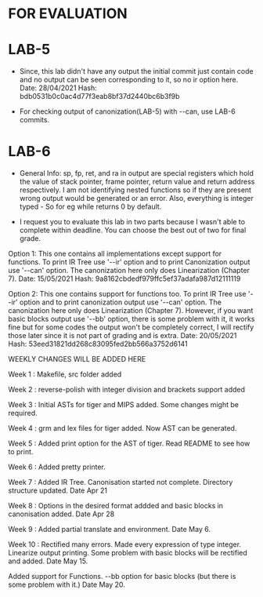 # FOR EVALUATION 

# LAB-5 
- Since, this lab didn't have any output the initial commit just contain code and no output can be seen corresponding to it, so no ir option here. 
Date: 28/04/2021 
Hash: bdb0531b0c0ac4d77f3eab8bf37d2440bc6b3f9b

- For checking output of canonization(LAB-5) with --can, use LAB-6 commits.

# LAB-6
- General Info: sp, fp, ret, and ra in output are special registers which hold the value of stack pointer, frame pointer, return value and return address respectively. I am not identifying nested functions so if they are present wrong output would be generated or an error. Also, everything is integer typed - So for eg while returns 0 by default.

- I request you to evaluate this lab in two parts because I wasn't able to complete within deadline. You can choose the best out of two for final grade. 

Option 1: This one contains all implementations except support for functions. To print IR Tree use '--ir' option and to print Canonization output use '--can' option. The canonization here only does Linearization (Chapter 7). 
Date: 15/05/2021
Hash: 9a8162cbdedf979ffc5ef37adafa987d12111119

Option 2: This one contains support for functions too. To print IR Tree use '--ir' option and to print canonization output use '--can' option. The canonization here only does Linearization (Chapter 7). However, if you want basic blocks output use '--bb' option, there is some problem with it, it works fine but for some codes the output won't be completely correct, I will rectify those later since it is not part of grading and is extra. 
Date: 20/05/2021
Hash: 53eed31821dd268c83095fed2bb566a3752d6141



WEEKLY CHANGES WILL BE ADDED HERE

Week 1 : Makefile, src folder added

Week 2 : reverse-polish with integer division and brackets support added

Week 3 : Initial ASTs for tiger and MIPS added. Some changes might be required.  

Week 4 : grm and lex files for tiger added. Now AST can be generated.  

Week 5 : Added print option for the AST of tiger. Read README to see how to print.

Week 6 : Added pretty printer. 

Week 7 : Added IR Tree. Canonisation started not complete. Directory structure updated. 
Date Apr 21

Week 8 : Options in the desired format addded and basic blocks in canonisation added. Date Apr 28

Week 9 : Added partial translate and environment. Date May 6.

Week 10 : Rectified many errors. Made every expression of type integer. Linearize output printing. Some problem with basic blocks will be rectified and added. Date May 15.

Added support for Functions. --bb option for basic blocks (but there is some problem with it.) Date May 20.